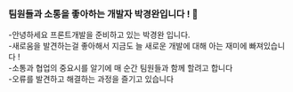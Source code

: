 ### 팀원들과 소통을 좋아하는 개발자 박경완입니다 ! 👋

<!--
**ParkKyungWann/ParkKyungWann** is a ✨ _special_ ✨ repository because its `README.md` (this file) appears on your GitHub profile.

Here are some ideas to get you started:

- 🔭 I’m currently working on ...
- 🌱 I’m currently learning ...
- 👯 I’m looking to collaborate on ...
- 🤔 I’m looking for help with ...
- 💬 Ask me about ...
- 📫 How to reach me: ...
- 😄 Pronouns: ...
- ⚡ Fun fact: ...
-->
-안녕하세요 프론트개발을 준비하고 있는 박경완 입니다.
<br>
-새로움을 발견하는걸 좋아해서 지금도 늘 새로운 개발에 대해 아는 재미에 빠져있습니다 !
<br>
-소통과 협업의 중요시를 알기에 매 순간 팀원들과 함께 할려고 합니다
<br>
-오류를 발견하고 해결하는 과정을 즐기고 있습니다
